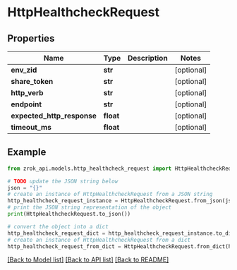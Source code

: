 # HttpHealthcheckRequest


## Properties

Name | Type | Description | Notes
------------ | ------------- | ------------- | -------------
**env_zid** | **str** |  | [optional] 
**share_token** | **str** |  | [optional] 
**http_verb** | **str** |  | [optional] 
**endpoint** | **str** |  | [optional] 
**expected_http_response** | **float** |  | [optional] 
**timeout_ms** | **float** |  | [optional] 

## Example

```python
from zrok_api.models.http_healthcheck_request import HttpHealthcheckRequest

# TODO update the JSON string below
json = "{}"
# create an instance of HttpHealthcheckRequest from a JSON string
http_healthcheck_request_instance = HttpHealthcheckRequest.from_json(json)
# print the JSON string representation of the object
print(HttpHealthcheckRequest.to_json())

# convert the object into a dict
http_healthcheck_request_dict = http_healthcheck_request_instance.to_dict()
# create an instance of HttpHealthcheckRequest from a dict
http_healthcheck_request_from_dict = HttpHealthcheckRequest.from_dict(http_healthcheck_request_dict)
```
[[Back to Model list]](../README.md#documentation-for-models) [[Back to API list]](../README.md#documentation-for-api-endpoints) [[Back to README]](../README.md)


